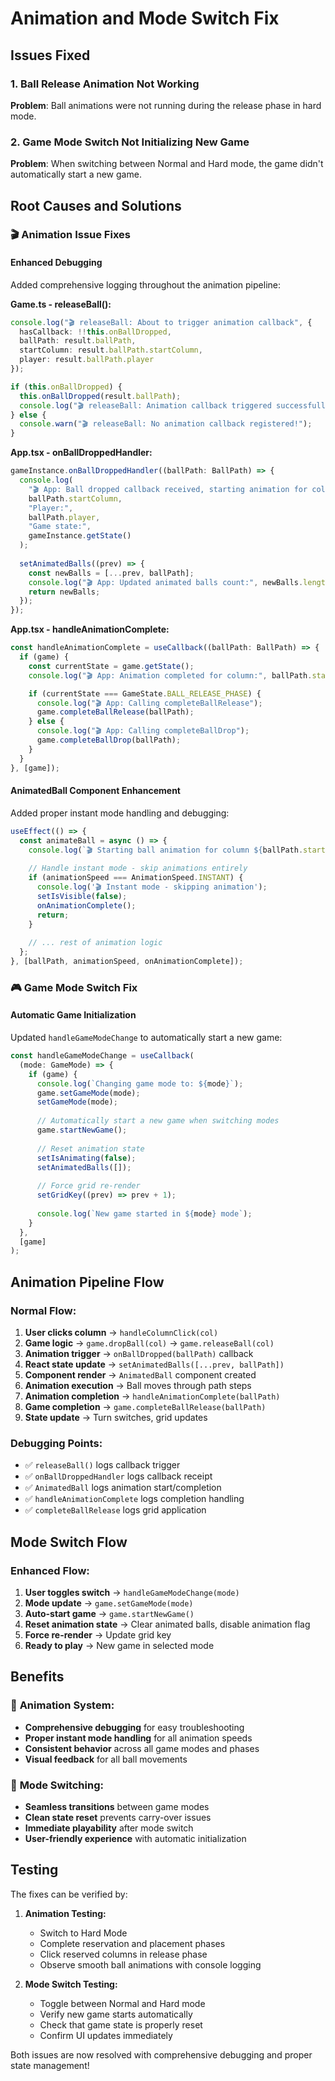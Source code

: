 # Animation and Mode Switch Fix

## Issues Fixed

### 1. Ball Release Animation Not Working
**Problem**: Ball animations were not running during the release phase in hard mode.

### 2. Game Mode Switch Not Initializing New Game
**Problem**: When switching between Normal and Hard mode, the game didn't automatically start a new game.

## Root Causes and Solutions

### 🎬 Animation Issue Fixes

#### **Enhanced Debugging**
Added comprehensive logging throughout the animation pipeline:

**Game.ts - releaseBall():**
```typescript
console.log("🎬 releaseBall: About to trigger animation callback", {
  hasCallback: !!this.onBallDropped,
  ballPath: result.ballPath,
  startColumn: result.ballPath.startColumn,
  player: result.ballPath.player
});

if (this.onBallDropped) {
  this.onBallDropped(result.ballPath);
  console.log("🎬 releaseBall: Animation callback triggered successfully");
} else {
  console.warn("🎬 releaseBall: No animation callback registered!");
}
```

**App.tsx - onBallDroppedHandler:**
```typescript
gameInstance.onBallDroppedHandler((ballPath: BallPath) => {
  console.log(
    "🎬 App: Ball dropped callback received, starting animation for column:",
    ballPath.startColumn,
    "Player:",
    ballPath.player,
    "Game state:",
    gameInstance.getState()
  );
  
  setAnimatedBalls((prev) => {
    const newBalls = [...prev, ballPath];
    console.log("🎬 App: Updated animated balls count:", newBalls.length);
    return newBalls;
  });
});
```

**App.tsx - handleAnimationComplete:**
```typescript
const handleAnimationComplete = useCallback((ballPath: BallPath) => {
  if (game) {
    const currentState = game.getState();
    console.log("🎬 App: Animation completed for column:", ballPath.startColumn, "Game state:", currentState);

    if (currentState === GameState.BALL_RELEASE_PHASE) {
      console.log("🎬 App: Calling completeBallRelease");
      game.completeBallRelease(ballPath);
    } else {
      console.log("🎬 App: Calling completeBallDrop");
      game.completeBallDrop(ballPath);
    }
  }
}, [game]);
```

#### **AnimatedBall Component Enhancement**
Added proper instant mode handling and debugging:

```typescript
useEffect(() => {
  const animateBall = async () => {
    console.log(`🎬 Starting ball animation for column ${ballPath.startColumn}, speed: ${animationSpeed}`);
    
    // Handle instant mode - skip animations entirely
    if (animationSpeed === AnimationSpeed.INSTANT) {
      console.log('🎬 Instant mode - skipping animation');
      setIsVisible(false);
      onAnimationComplete();
      return;
    }
    
    // ... rest of animation logic
  };
}, [ballPath, animationSpeed, onAnimationComplete]);
```

### 🎮 Game Mode Switch Fix

#### **Automatic Game Initialization**
Updated `handleGameModeChange` to automatically start a new game:

```typescript
const handleGameModeChange = useCallback(
  (mode: GameMode) => {
    if (game) {
      console.log(`Changing game mode to: ${mode}`);
      game.setGameMode(mode);
      setGameMode(mode);
      
      // Automatically start a new game when switching modes
      game.startNewGame();
      
      // Reset animation state
      setIsAnimating(false);
      setAnimatedBalls([]);
      
      // Force grid re-render
      setGridKey((prev) => prev + 1);
      
      console.log(`New game started in ${mode} mode`);
    }
  },
  [game]
);
```

## Animation Pipeline Flow

### **Normal Flow:**
1. **User clicks column** → `handleColumnClick(col)`
2. **Game logic** → `game.dropBall(col)` → `game.releaseBall(col)`
3. **Animation trigger** → `onBallDropped(ballPath)` callback
4. **React state update** → `setAnimatedBalls([...prev, ballPath])`
5. **Component render** → `AnimatedBall` component created
6. **Animation execution** → Ball moves through path steps
7. **Animation completion** → `handleAnimationComplete(ballPath)`
8. **Game completion** → `game.completeBallRelease(ballPath)`
9. **State update** → Turn switches, grid updates

### **Debugging Points:**
- ✅ `releaseBall()` logs callback trigger
- ✅ `onBallDroppedHandler` logs callback receipt
- ✅ `AnimatedBall` logs animation start/completion
- ✅ `handleAnimationComplete` logs completion handling
- ✅ `completeBallRelease` logs grid application

## Mode Switch Flow

### **Enhanced Flow:**
1. **User toggles switch** → `handleGameModeChange(mode)`
2. **Mode update** → `game.setGameMode(mode)`
3. **Auto-start game** → `game.startNewGame()`
4. **Reset animation state** → Clear animated balls, disable animation flag
5. **Force re-render** → Update grid key
6. **Ready to play** → New game in selected mode

## Benefits

### 🎯 **Animation System:**
- **Comprehensive debugging** for easy troubleshooting
- **Proper instant mode handling** for all animation speeds
- **Consistent behavior** across all game modes and phases
- **Visual feedback** for all ball movements

### 🔄 **Mode Switching:**
- **Seamless transitions** between game modes
- **Clean state reset** prevents carry-over issues
- **Immediate playability** after mode switch
- **User-friendly experience** with automatic initialization

## Testing

The fixes can be verified by:

1. **Animation Testing:**
   - Switch to Hard Mode
   - Complete reservation and placement phases
   - Click reserved columns in release phase
   - Observe smooth ball animations with console logging

2. **Mode Switch Testing:**
   - Toggle between Normal and Hard mode
   - Verify new game starts automatically
   - Check that game state is properly reset
   - Confirm UI updates immediately

Both issues are now resolved with comprehensive debugging and proper state management!